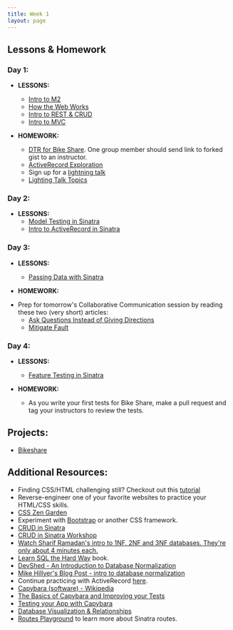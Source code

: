 ```yaml
---
title: Week 1
layout: page
---
```


## Lessons & Homework

### Day 1:

* **LESSONS:**
  - [Intro to M2](../slides/intro_to_m2)
  - [How the Web Works](../lessons/how_the_web_works)
  - [Intro to REST & CRUD](../lessons/restful_routes_and_crud)
  - [Intro to MVC](../lessons/intro_to_mvc)

* **HOMEWORK:**
  - [DTR for Bike Share](https://gist.github.com/Carmer/85b9e0569af607d14f6e14b696b5e131). One group member should send link to forked gist to an instructor.
  - [ActiveRecord Exploration](../lessons/activerecord_exploration)
  - Sign up for a [lightning talk](https://docs.google.com/spreadsheets/d/1kk7k6aVVVW-iPhNVSNbNG4HMFKgesM1HjDqV2Wz3M9E/edit?usp=sharing)
  - [Lighting Talk Topics](../lighting_talk_topic_ideas.md)


### Day 2:

* **LESSONS:**
  - [Model Testing in Sinatra](../lessons/model_testing_in_sinatra)
  - [Intro to ActiveRecord in Sinatra](../lessons/intro_to_active_record_in_sinatra)

### Day 3:

* **LESSONS:**
  - [Passing Data with Sinatra](../lessons/passing_data_with_sinatra)

* **HOMEWORK:**
 - Prep for tomorrow's Collaborative Communication session by reading these two (very short) articles:
    - [Ask Questions Instead of Giving Directions](../homework/resources/ask_questions.pdf)
    - [Mitigate Fault](../homework/resources/mitigate_fault.pdf)

### Day 4:

* **LESSONS:**
  - [Feature Testing in Sinatra](../lessons/feature_testing_in_sinatra)

* **HOMEWORK:**
  - As you write your first tests for Bike Share, make a pull request and tag your instructors to review the tests.

## Projects:

* [Bikeshare](https://github.com/turingschool/bike-share)

## Additional Resources:

  - Finding CSS/HTML challenging still? Checkout out this [tutorial](https://github.com/turingschool-examples/introductory-static-site)
  - Reverse-engineer one of your favorite websites to practice your HTML/CSS skills.
  - [CSS Zen Garden](http://www.csszengarden.com/)
  - Experiment with [Bootstrap](http://getbootstrap.com/) or another CSS framework.
  - [CRUD in Sinatra](../lessons/crud_in_sinatra)
  - [CRUD in Sinatra Workshop](../lessons/crud_in_sinatra_workshop)
  - [Watch Sharif Ramadan's intro to 1NF, 2NF and 3NF databases. They're only about 4 minutes each.](https://www.youtube.com/watch?v=K7vzLrGCV50&list=PLQ9AAKW8HuJ5m0rmHKL88ZyjOIKejvrj0)
  - [Learn SQL the Hard Way](http://sql.learncodethehardway.org/book/) book.
  - [DevShed - An Introduction to Database Normalization](http://www.devshed.com/c/a/mysql/an-introduction-to-database-normalization/)
  - [Mike Hillyer's Blog Post - intro to database normalization](http://mikehillyer.com/articles/an-introduction-to-database-normalization/)
  - Continue practicing with ActiveRecord [here](../homework/activerecord_and_database_practice).
  - [Capybara (software) - Wikipedia](https://en.wikipedia.org/wiki/Capybara_(software))
  - [The Basics of Capybara and Improving your Tests](https://www.sitepoint.com/basics-capybara-improving-tests/)
  - [Testing your App with Capybara](https://github.com/teamcapybara/capybara)
  - [Database Visualization & Relationships](../lessons/database_visualization_and_relationships)
  - [Routes Playground](https://github.com/turingschool/routing_playground) to learn more about Sinatra routes.
